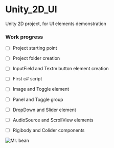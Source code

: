 # Unity_2D_UI
Unity 2D project, for UI elements demonstration

### Work progress
- [ ] Project starting point
- [ ] Project folder creation
- [ ] InputField and Textm button element creation
- [ ] First c# script
- [ ] Image and Toggle element
- [ ] Panel and Toggle group
- [ ] DropDown and Slider element
- [ ] AudioSource and ScrollView elements
- [ ] Rigibody and Colider components

      
![Mr. bean](https://th.bing.com/th/id/OIP.Z2_5btI6r--zidbP0gH-MQHaKL?rs=1&pid=ImgDetMain)
